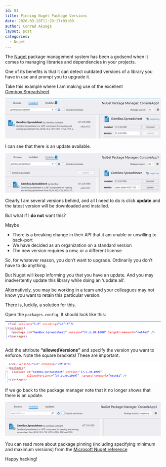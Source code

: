 ```yaml
---
id: 81
title: Pinning Nuget Package Versions
date: 2020-03-28T11:20:17+03:00
author: Conrad Akunga
layout: post
categories:
  - Nuget
---
```

The [Nuget](https://www.nuget.org/) package management system has been a godsend when it comes to managing libraries and dependencies in your projects.

One of its benefits is that it can detect outdated versions of a library you have in use and prompt you to upgrade it.

Take this example where I am making use of the excellent [Gembox.Spreadsheet](https://www.gemboxsoftware.com/spreadsheet)

![](../images/2020/03/28-Mar-1.png)

I can see that there is an update available.

![](../images/2020/03/28-Mar-2.png)

Clearly I am several versions behind, and all I need to do is click **update** and the latest version will be downloaded and installed.

But what if I **do not** want this?

Maybe

  * There is a breaking change in their API that it am unable or unwilling to back-port
  * We have decided as an organization on a standard version
  * The new version requires a new, or a different license

So, for whatever reason, you don’t want to upgrade. Ordinarily you don’t have to do anything.

But Nuget will keep informing you that you have an update. And you may inadvertently update this library while doing an ‘update all’.

Alternatively, you may be working in a team and your colleagues may not know you want to retain this particular version.

There is, luckily, a solution for this.

Open the `packages.config`. It should look like this:

![](../images/2020/03/28-Mar-3.png)

Add the attribute **“allowedVersions”** and specify the version you want to enforce. Note the square brackets! These are important.

![](../images/2020/03/28-Mar-4.png)

If we go back to the package manager note that it no longer shows that there is an update.

![](../images/2020/03/28-Mar-5.png)

You can read more about package pinning (including specifying minimum and maximum versions) from the [Microsoft Nuget reference](https://docs.microsoft.com/en-us/nuget/concepts/package-versioning)

Happy hacking!